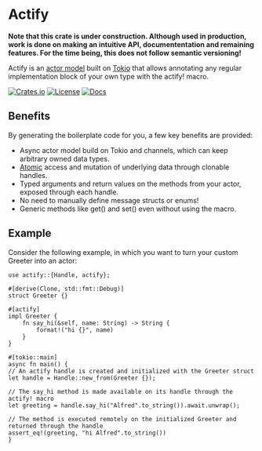 # Actify

**Note that this crate is under construction. Although used in production, work is done on making an intuitive API, documententation and remaining features. For the time being, this does not follow semantic versioning!**

Actify is an [actor model](https://en.wikipedia.org/wiki/Actor_model) built on [Tokio](https://tokio.rs) that allows annotating any regular implementation block of your own type with the actify! macro.

[![Crates.io][crates-badge]][crates-url]
[![License][mit-badge]][mit-url]
[![Docs][docs-badge]][docs-url]

[crates-url]: https://crates.io/crates/actify
[crates-badge]: https://img.shields.io/crates/v/actify.svg
[mit-badge]: https://img.shields.io/badge/license-MIT-blue.svg
[mit-url]: https://github.com/AvalorAI/actify/blob/main/LICENSE
[docs-badge]: https://docs.rs/actify/badge.svg
[docs-url]: https://docs.rs/actify/latest/actify/

## Benefits

By generating the boilerplate code for you, a few key benefits are provided:

- Async actor model build on Tokio and channels, which can keep arbitrary owned data types.
- [Atomic](https://www.codingem.com/atomic-meaning-in-programming/) access and mutation of underlying data through clonable handles.
- Typed arguments and return values on the methods from your actor, exposed through each handle.
- No need to manually define message structs or enums!
- Generic methods like get() and set() even without using the macro.

## Example

Consider the following example, in which you want to turn your custom Greeter into an actor:

```rust,no_run
use actify::{Handle, actify};

#[derive(Clone, std::fmt::Debug)]
struct Greeter {}

#[actify]
impl Greeter {
    fn say_hi(&self, name: String) -> String {
        format!("hi {}", name)
    }
}

#[tokio::main]
async fn main() {
// An actify handle is created and initialized with the Greeter struct
let handle = Handle::new_from(Greeter {});

// The say_hi method is made available on its handle through the actify! macro
let greeting = handle.say_hi("Alfred".to_string()).await.unwrap();

// The method is executed remotely on the initialized Greeter and returned through the handle
assert_eq!(greeting, "hi Alfred".to_string())
}
```
